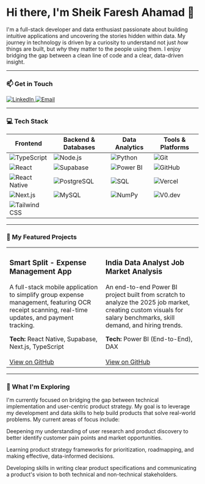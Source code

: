 # Hi there, I'm Sheik Faresh Ahamad 👋

I'm a full-stack developer and data enthusiast passionate about building intuitive applications and uncovering the stories hidden within data. My journey in technology is driven by a curiosity to understand not just *how* things are built, but *why* they matter to the people using them. I enjoy bridging the gap between a clean line of code and a clear, data-driven insight.

---

### 📫 Get in Touch

<a href="https://www.linkedin.com/in/sheikfareshahamad/" target="_blank">
  <img src="https://img.shields.io/badge/LinkedIn-0077B5?style=for-the-badge&logo=linkedin&logoColor=white" alt="LinkedIn">
</a>
<a href="mailto:sfaresh52@gmail.com">
  <img src="https://img.shields.io/badge/Email-D14836?style=for-the-badge&logo=gmail&logoColor=white" alt="Email">
</a>

---

### 💻 Tech Stack

| Frontend | Backend & Databases | Data Analytics | Tools & Platforms |
|---|---|---|---|
| <img src="https://img.shields.io/badge/TypeScript-3178C6?style=for-the-badge&logo=typescript&logoColor=white" alt="TypeScript"> | <img src="https://img.shields.io/badge/Node.js-339933?style=for-the-badge&logo=nodedotjs&logoColor=white" alt="Node.js"> | <img src="https://img.shields.io/badge/Python-3776AB?style=for-the-badge&logo=python&logoColor=white" alt="Python"> | <img src="https://img.shields.io/badge/Git-F05032?style=for-the-badge&logo=git&logoColor=white" alt="Git"> |
| <img src="https://img.shields.io/badge/React-61DAFB?style=for-the-badge&logo=react&logoColor=black" alt="React"> | <img src="https://img.shields.io/badge/Supabase-3FCF8E?style=for-the-badge&logo=supabase&logoColor=white" alt="Supabase"> | <img src="https://img.shields.io/badge/Power%20BI-F2C811?style=for-the-badge&logo=powerbi&logoColor=black" alt="Power BI"> | <img src="https://img.shields.io/badge/GitHub-181717?style=for-the-badge&logo=github&logoColor=white" alt="GitHub"> |
| <img src="https://img.shields.io/badge/React%20Native-61DAFB?style=for-the-badge&logo=react&logoColor=black" alt="React Native"> | <img src="https://img.shields.io/badge/PostgreSQL-4169E1?style=for-the-badge&logo=postgresql&logoColor=white" alt="PostgreSQL"> | <img src="https://img.shields.io/badge/SQL-4479A1?style=for-the-badge&logo=mysql&logoColor=white" alt="SQL"> | <img src="https://img.shields.io/badge/Vercel-000000?style=for-the-badge&logo=vercel&logoColor=white" alt="Vercel"> |
| <img src="https://img.shields.io/badge/Next.js-000000?style=for-the-badge&logo=nextdotjs&logoColor=white" alt="Next.js"> | <img src="https://img.shields.io/badge/MySQL-4479A1?style=for-the-badge&logo=mysql&logoColor=white" alt="MySQL"> | <img src="https://img.shields.io/badge/NumPy-013243?style=for-the-badge&logo=numpy&logoColor=white" alt="NumPy"> | <img src="https://img.shields.io/badge/V0.dev-000000?style=for-the-badge&logo=vercel&logoColor=white" alt="V0.dev"> |
| <img src="https://img.shields.io/badge/Tailwind%20CSS-06B6D4?style=for-the-badge&logo=tailwindcss&logoColor=white" alt="Tailwind CSS"> | | | |

---

### 🚀 My Featured Projects

<table>
  <tr>
    <td width="50%" valign="top">
      <h3>Smart Split - Expense Management App</h3>
      <p>A full-stack mobile application to simplify group expense management, featuring OCR receipt scanning, real-time updates, and payment tracking.</p>
      <strong>Tech:</strong> React Native, Supabase, Next.js, TypeScript
      <br><br>
      <a href="https://github.com/FareshAhamad/Smart-Split.git">View on GitHub</a>
    </td>
    <td width="50%" valign="top">
      <h3>India Data Analyst Job Market Analysis</h3>
      <p>An end-to-end Power BI project built from scratch to analyze the 2025 job market, creating custom visuals for salary benchmarks, skill demand, and hiring trends.</p>
      <strong>Tech:</strong> Power BI (End-to-End), DAX
      <br><br>
      <a href="[LINK-TO-YOUR-JOB-MARKET-REPO]">View on GitHub</a>
    </td>
  </tr>
</table>

---

### 🌱 What I'm Exploring
I'm currently focused on bridging the gap between technical implementation and user-centric product strategy. My goal is to leverage my development and data skills to help build products that solve real-world problems. My current areas of focus include:

Deepening my understanding of user research and product discovery to better identify customer pain points and market opportunities.

Learning product strategy frameworks for prioritization, roadmapping, and making effective, data-informed decisions.

Developing skills in writing clear product specifications and communicating a product's vision to both technical and non-technical stakeholders.
